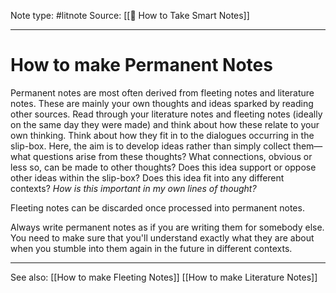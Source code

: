 Note type: #litnote
Source: [[📖 How to Take Smart Notes]]

---
# How to make Permanent Notes
Permanent notes are most often derived from fleeting notes and literature notes. These are mainly your own thoughts and ideas sparked by reading other sources.
Read through your literature notes and fleeting notes (ideally on the same day they were made) and think about how these relate to your own thinking. Think about how they fit in to the dialogues occurring in the slip-box. Here, the aim is to develop ideas rather than simply collect them—what questions arise from these thoughts? What connections, obvious or less so, can be made to other thoughts? Does this idea support or oppose other ideas within the slip-box? Does this idea fit into any different contexts? *How is this important in my own lines of thought?*

Fleeting notes can be discarded once processed into permanent notes.

Always write permanent notes as if you are writing them for somebody else. You need to make sure that you'll understand exactly what they are about when you stumble into them again in the future in different contexts.

---
See also:
[[How to make Fleeting Notes]]
[[How to make Literature Notes]]